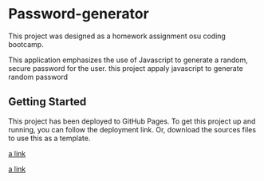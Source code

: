 # Password-generator

<p>This project was designed as a homework assignment osu coding bootcamp.

This application emphasizes the use of Javascript to generate a random, secure password for the user.
this project appaly javascript to generate random password</p>

## Getting Started

<p>This project has been deployed to GitHub Pages. To get this project up and running, you can follow the deployment link. Or, download the sources files to use this as a template.</p>

[a link](https://mohamedahmed-1980.github.io/Password-generator/) <br>

[a link](https://github.com/mohamedahmed-1980/Password-generator.git)
